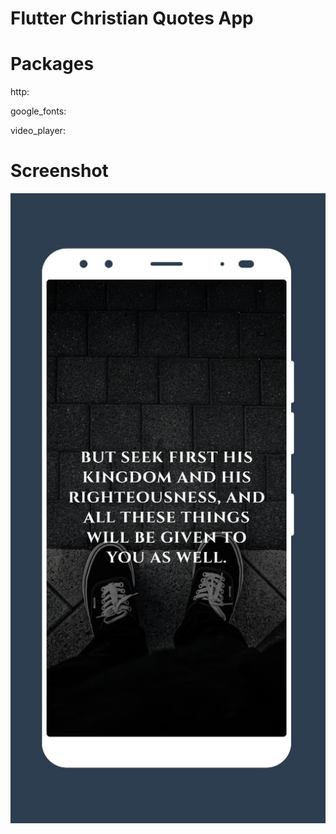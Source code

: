 # Flutter Christian Quotes App

# Packages
http:

google_fonts:

video_player:

# Screenshot

<img src="quotesapp.jpeg">
